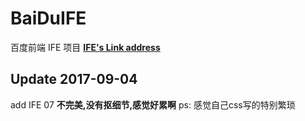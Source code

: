 ﻿# BaiDuIFE
百度前端 IFE 项目
**[IFE's Link address](http://ife.baidu.com/course/all)**

## Update 2017-09-04
add IFE 07 **不完美,没有抠细节,感觉好累啊**
ps: 感觉自己css写的特别繁琐
